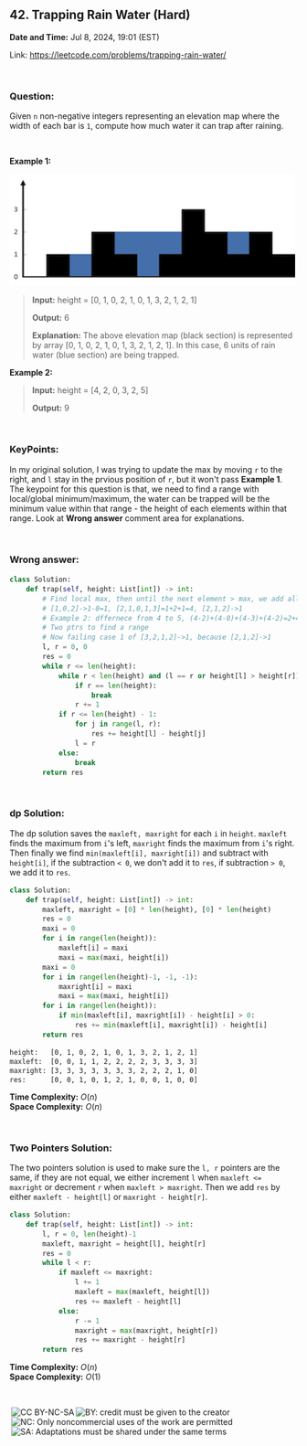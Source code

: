 ## 42. Trapping Rain Water (Hard)
**Date and Time:** Jul 8, 2024, 19:01 (EST)

Link: https://leetcode.com/problems/trapping-rain-water/

<br>

### Question:
Given `n` non-negative integers representing an elevation map where the width of each bar is `1`, compute how much water it can trap after raining.

<br>

**Example 1:**

<img src="../images/rainwatertrap.png" width=500>

> **Input:** height = [0, 1, 0, 2, 1, 0, 1, 3, 2, 1, 2, 1]
> 
> **Output:** 6
>
> **Explanation:** The above elevation map (black section) is represented by array [0, 1, 0, 2, 1, 0, 1, 3, 2, 1, 2, 1]. In this case, 6 units of rain water (blue section) are being trapped.

**Example 2:**
> **Input:** height = [4, 2, 0, 3, 2, 5]
> 
> **Output:** 9

<br>

### KeyPoints: 
In my original solution, I was trying to update the max by moving `r` to the right, and `l` stay in the prvious position of `r`, but it won't pass **Example 1**. The keypoint for this question is that, we need to find a range with local/global minimum/maximum, the water can be trapped will be the minimum value within that range - the height of each elements within that range. Look at **Wrong answer** comment area for explanations.

<br>

### Wrong answer:
```python
class Solution:
    def trap(self, height: List[int]) -> int:
        # Find local max, then until the next element > max, we add all the differences from local max to before next max.
        # [1,0,2]->1-0=1, [2,1,0,1,3]=1+2+1=4, [2,1,2]->1
        # Example 2: dffernece from 4 to 5, (4-2)+(4-0)+(4-3)+(4-2)=2+4+1+2=9
        # Two ptrs to find a range
        # Now failing case 1 of [3,2,1,2]->1, because [2,1,2]->1
        l, r = 0, 0
        res = 0
        while r <= len(height):
            while r < len(height) and (l == r or height[l] > height[r]):
                if r == len(height):
                    break
                r += 1
            if r <= len(height) - 1:
                for j in range(l, r):
                    res += height[l] - height[j]
                l = r
            else:
                break
        return res
```

<br>

### dp Solution:
The dp solution saves the `maxleft, maxright` for each `i` in `height`. `maxleft` finds the maximum from `i`'s left, `maxright` finds the maximum from `i`'s right. Then finally we find `min(maxleft[i], maxright[i])` and subtract with `height[i]`, if the subtraction `< 0`, we don't add it to `res`, if subtraction `> 0`, we add it to `res`.
```python
class Solution:
    def trap(self, height: List[int]) -> int:
        maxleft, maxright = [0] * len(height), [0] * len(height)
        res = 0
        maxi = 0
        for i in range(len(height)):
            maxleft[i] = maxi
            maxi = max(maxi, height[i])
        maxi = 0
        for i in range(len(height)-1, -1, -1):
            maxright[i] = maxi
            maxi = max(maxi, height[i])
        for i in range(len(height)):
            if min(maxleft[i], maxright[i]) - height[i] > 0:
                res += min(maxleft[i], maxright[i]) - height[i]
        return res
```
```
height:   [0, 1, 0, 2, 1, 0, 1, 3, 2, 1, 2, 1]
maxleft:  [0, 0, 1, 1, 2, 2, 2, 2, 3, 3, 3, 3]
maxright: [3, 3, 3, 3, 3, 3, 3, 2, 2, 2, 1, 0]
res:      [0, 0, 1, 0, 1, 2, 1, 0, 0, 1, 0, 0]
```
**Time Complexity:** $O(n)$ <br>
**Space Complexity:** $O(n)$

<br>

### Two Pointers Solution:
The two pointers solution is used to make sure the `l, r` pointers are the same, if they are not equal, we either increment `l` when `maxleft <= maxright` or decrement `r` when `maxleft > maxright`. Then we add `res` by either `maxleft - height[l]` or `maxright - height[r]`.
```python
class Solution:
    def trap(self, height: List[int]) -> int:
        l, r = 0, len(height)-1
        maxleft, maxright = height[l], height[r]
        res = 0
        while l < r:
            if maxleft <= maxright:
                l += 1
                maxleft = max(maxleft, height[l])
                res += maxleft - height[l]
            else:
                r -= 1
                maxright = max(maxright, height[r])
                res += maxright - height[r]
        return res
```
**Time Complexity:** $O(n)$ <br>
**Space Complexity:** $O(1)$

<br>

<img style="height:22px!important;margin-left:3px;vertical-align:text-bottom;" src="https://mirrors.creativecommons.org/presskit/icons/cc.svg?ref=chooser-v1" alt="CC BY-NC-SA" title="CC BY-NC-SA"><img style="height:22px!important;margin-left:3px;vertical-align:text-bottom;" src="https://mirrors.creativecommons.org/presskit/icons/by.svg?ref=chooser-v1" alt="BY: credit must be given to the creator" title="BY: credit must be given to the creator"><img style="height:22px!important;margin-left:3px;vertical-align:text-bottom;" src="https://mirrors.creativecommons.org/presskit/icons/nc.svg?ref=chooser-v1" alt="NC: Only noncommercial uses of the work are permitted" title="NC: Only noncommercial uses of the work are permitted"><img style="height:22px!important;margin-left:3px;vertical-align:text-bottom;" src="https://mirrors.creativecommons.org/presskit/icons/sa.svg?ref=chooser-v1" alt="SA: Adaptations must be shared under the same terms" title="SA: Adaptations must be shared under the same terms">